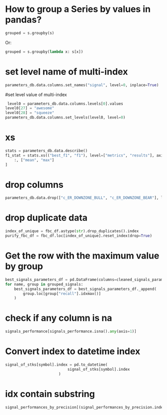 # How to group a Series by values in pandas?
```python
grouped = s.groupby(s)
```
Or:
```python
grouped = s.groupby(lambda x: s[x])
```

# set level name of multi-index
```python
parameters_db.data.columns.set_names("signal", level=0, inplace=True)
```

#set level value of multi-index
```python
 level0 = parameters_db.data.columns.levels[0].values
level0[27] = "awesome"
level0[28] = "squeeze"
parameters_db.data.columns.set_levels(level0, level=0)
```

# xs
```python
stats = parameters_db.data.describe()
f1_stat = stats.xs(("best_f1", "f1"), level=["metrics", "results"], axis=1).T.loc[
    :, ["mean", "max"]
]
```

# drop columns
```python
parameters_db.data.drop(["c_ER_DOWNZONE_BULL", "c_ER_DOWNZONE_BEAR"], level='signal', axis=1, inplace=True)
```

# drop duplicate data
```python
index_of_unique = fbc_df.astype(str).drop_duplicates().index
purify_fbc_df = fbc_df.loc[index_of_unique].reset_index(drop=True)
```
# Get the row with the maximum value by group
```python
best_signals_parameters_df = pd.DataFrame(columns=cleaned_signals_parameters_df.columns)
for name, group in grouped_signals:
    best_signals_parameters_df = best_signals_parameters_df._append(
        group.loc[group["recall"].idxmax()]
    )
```

# check if any column is na
```python
signals_performance[signals_performance.isna().any(axis=1)]
```

# Convert index to datetime index
```python
signal_of_stks[symbol].index = pd.to_datetime(
                            signal_of_stks[symbol].index
                        )
```

# idx contain substring
```python
signal_performances_by_precision[(signal_performances_by_precision.index.str.contains("c_RSX")) | (signal_performances_by_precision.index.str.contains("c_CMO"))]
```
